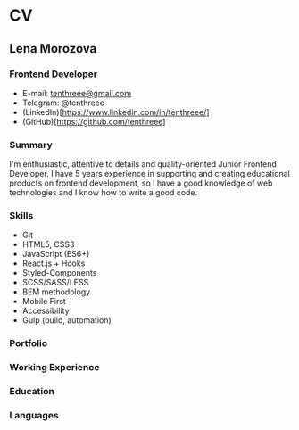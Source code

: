 # CV

## Lena Morozova
### Frontend Developer

* E-mail: tenthreee@gmail.com
* Telegram: @tenthreee
* (LinkedIn)[https://www.linkedin.com/in/tenthreee/]
* (GitHub)[https://github.com/tenthreee]

### Summary

I'm enthusiastic, attentive to details and quality-oriented Junior Frontend Developer. I have 5 years experience in supporting and creating educational products on frontend development, so I have a good knowledge of web technologies and I know how to write a good code.

### Skills

* Git
* HTML5, CSS3
* JavaScript (ES6+)
* React.js + Hooks
* Styled-Components
* SCSS/SASS/LESS
* BEM methodology
* Mobile First
* Accessibility
* Gulp (build, automation)

### Portfolio

### Working Experience

### Education

### Languages

